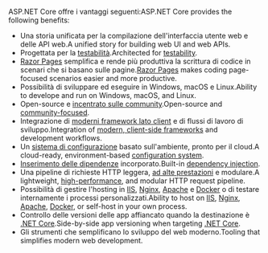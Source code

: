 <span data-ttu-id="d72dc-101">ASP.NET Core offre i vantaggi seguenti:</span><span class="sxs-lookup"><span data-stu-id="d72dc-101">ASP.NET Core provides the following benefits:</span></span>

* <span data-ttu-id="d72dc-102">Una storia unificata per la compilazione dell'interfaccia utente web e delle API web.</span><span class="sxs-lookup"><span data-stu-id="d72dc-102">A unified story for building web UI and web APIs.</span></span>
* <span data-ttu-id="d72dc-103">Progettata per la [testabilità](xref:test/index).</span><span class="sxs-lookup"><span data-stu-id="d72dc-103">Architected for [testability](xref:test/index).</span></span>
* <span data-ttu-id="d72dc-104">[Razor Pages](xref:razor-pages/index) semplifica e rende più produttiva la scrittura di codice in scenari che si basano sulle pagine.</span><span class="sxs-lookup"><span data-stu-id="d72dc-104">[Razor Pages](xref:razor-pages/index) makes coding page-focused scenarios easier and more productive.</span></span>
* <span data-ttu-id="d72dc-105">Possibilità di sviluppare ed eseguire in Windows, macOS e Linux.</span><span class="sxs-lookup"><span data-stu-id="d72dc-105">Ability to develope and run on Windows, macOS, and Linux.</span></span>
* <span data-ttu-id="d72dc-106">Open-source e [incentrato sulle community](https://live.asp.net/).</span><span class="sxs-lookup"><span data-stu-id="d72dc-106">Open-source and [community-focused](https://live.asp.net/).</span></span>
* <span data-ttu-id="d72dc-107">Integrazione di [moderni framework lato client](xref:client-side/index) e di flussi di lavoro di sviluppo.</span><span class="sxs-lookup"><span data-stu-id="d72dc-107">Integration of [modern, client-side frameworks](xref:client-side/index) and development workflows.</span></span>
* <span data-ttu-id="d72dc-108">Un [sistema di configurazione](xref:fundamentals/configuration/index) basato sull'ambiente, pronto per il cloud.</span><span class="sxs-lookup"><span data-stu-id="d72dc-108">A cloud-ready, environment-based [configuration system](xref:fundamentals/configuration/index).</span></span>
* <span data-ttu-id="d72dc-109">[Inserimento delle dipendenze](xref:fundamentals/dependency-injection) incorporato.</span><span class="sxs-lookup"><span data-stu-id="d72dc-109">Built-in [dependency injection](xref:fundamentals/dependency-injection).</span></span>
* <span data-ttu-id="d72dc-110">Una pipeline di richieste HTTP leggera, [ad alte prestazioni](https://github.com/aspnet/benchmarks) e modulare.</span><span class="sxs-lookup"><span data-stu-id="d72dc-110">A lightweight, [high-performance](https://github.com/aspnet/benchmarks), and modular HTTP request pipeline.</span></span>
* <span data-ttu-id="d72dc-111">Possibilità di gestire l'hosting in [IIS](xref:host-and-deploy/iis/index), [Nginx](xref:host-and-deploy/linux-nginx), [Apache](xref:host-and-deploy/linux-apache) e [Docker](xref:host-and-deploy/docker/index) o di testare internamente i processi personalizzati.</span><span class="sxs-lookup"><span data-stu-id="d72dc-111">Ability to host on [IIS](xref:host-and-deploy/iis/index), [Nginx](xref:host-and-deploy/linux-nginx), [Apache](xref:host-and-deploy/linux-apache), [Docker](xref:host-and-deploy/docker/index), or self-host in your own process.</span></span>
* <span data-ttu-id="d72dc-112">Controllo delle versioni delle app affiancato quando la destinazione è [.NET Core](/dotnet/articles/standard/choosing-core-framework-server).</span><span class="sxs-lookup"><span data-stu-id="d72dc-112">Side-by-side app versioning when targeting [.NET Core](/dotnet/articles/standard/choosing-core-framework-server).</span></span>
* <span data-ttu-id="d72dc-113">Gli strumenti che semplificano lo sviluppo del web moderno.</span><span class="sxs-lookup"><span data-stu-id="d72dc-113">Tooling that simplifies modern web development.</span></span>